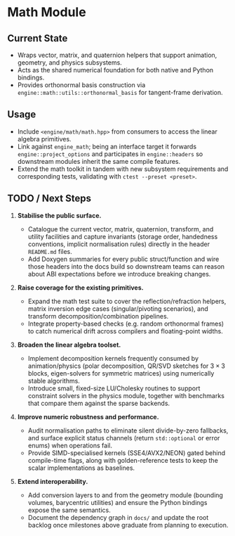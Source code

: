 # Math Module

## Current State

- Wraps vector, matrix, and quaternion helpers that support animation, geometry, and physics subsystems.
- Acts as the shared numerical foundation for both native and Python bindings.
- Provides orthonormal basis construction via `engine::math::utils::orthonormal_basis` for tangent-frame derivation.

## Usage

- Include `<engine/math/math.hpp>` from consumers to access the linear algebra primitives.
- Link against `engine_math`; being an interface target it forwards `engine::project_options` and participates in `engine::headers` so downstream modules inherit the same compile features.
- Extend the math toolkit in tandem with new subsystem requirements and corresponding tests, validating with `ctest --preset <preset>`.

## TODO / Next Steps

1. **Stabilise the public surface.**
   - Catalogue the current vector, matrix, quaternion, transform, and utility facilities and capture invariants (storage order, handedness conventions, implicit normalisation rules) directly in the header `README.md` files.
   - Add Doxygen summaries for every public struct/function and wire those headers into the docs build so downstream teams can reason about ABI expectations before we introduce breaking changes.

2. **Raise coverage for the existing primitives.**
   - Expand the math test suite to cover the reflection/refraction helpers, matrix inversion edge cases (singular/pivoting scenarios), and transform decomposition/combination pipelines.
   - Integrate property-based checks (e.g. random orthonormal frames) to catch numerical drift across compilers and floating-point widths.

3. **Broaden the linear algebra toolset.**
   - Implement decomposition kernels frequently consumed by animation/physics (polar decomposition, QR/SVD sketches for $3\times3$ blocks, eigen-solvers for symmetric matrices) using numerically stable algorithms.
   - Introduce small, fixed-size LU/Cholesky routines to support constraint solvers in the physics module, together with benchmarks that compare them against the sparse backends.

4. **Improve numeric robustness and performance.**
   - Audit normalisation paths to eliminate silent divide-by-zero fallbacks, and surface explicit status channels (return `std::optional` or error enums) when operations fail.
   - Provide SIMD-specialised kernels (SSE4/AVX2/NEON) gated behind compile-time flags, along with golden-reference tests to keep the scalar implementations as baselines.

5. **Extend interoperability.**
   - Add conversion layers to and from the geometry module (bounding volumes, barycentric utilities) and ensure the Python bindings expose the same semantics.
   - Document the dependency graph in `docs/` and update the root backlog once milestones above graduate from planning to execution.
